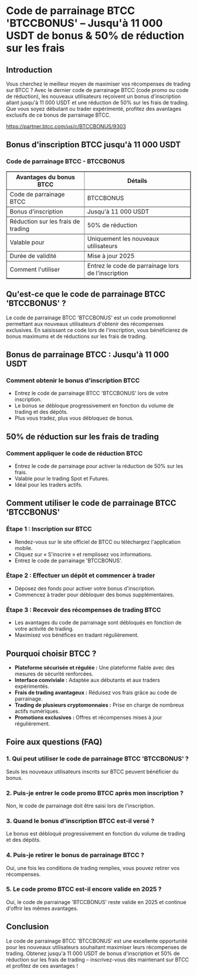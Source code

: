 <h1>Code de parrainage BTCC 'BTCCBONUS' – Jusqu'à 11 000 USDT de bonus & 50% de réduction sur les frais</h1>
<h2>Introduction</h2>
<p>Vous cherchez le meilleur moyen de maximiser vos récompenses de trading sur BTCC ? Avec le dernier code de parrainage BTCC (code promo ou code de réduction), les nouveaux utilisateurs reçoivent un bonus d'inscription allant jusqu'à 11 000 USDT et une réduction de 50% sur les frais de trading. Que vous soyez débutant ou trader expérimenté, profitez des avantages exclusifs de ce bonus de parrainage BTCC.</p>
<a href="https://partner.btcc.com/us/c/BTCCBONUS/9303" target="_blank">https://partner.btcc.com/us/c/BTCCBONUS/9303</a>

<h2>Bonus d'inscription BTCC jusqu'à 11 000 USDT</h2>
<h3>Code de parrainage BTCC - BTCCBONUS</h3>
<table border="1">
<tr>
<th>Avantages du bonus BTCC</th>
<th>Détails</th>
</tr>
<tr>
<td>Code de parrainage BTCC</td>
<td>BTCCBONUS</td>
</tr>
<tr>
<td>Bonus d'inscription</td>
<td>Jusqu'à 11 000 USDT</td>
</tr>
<tr>
<td>Réduction sur les frais de trading</td>
<td>50% de réduction</td>
</tr>
<tr>
<td>Valable pour</td>
<td>Uniquement les nouveaux utilisateurs</td>
</tr>
<tr>
<td>Durée de validité</td>
<td>Mise à jour 2025</td>
</tr>
<tr>
<td>Comment l'utiliser</td>
<td>Entrez le code de parrainage lors de l'inscription</td>
</tr>
</table>
<h2>Qu'est-ce que le code de parrainage BTCC 'BTCCBONUS' ?</h2>
<p>Le code de parrainage BTCC 'BTCCBONUS' est un code promotionnel permettant aux nouveaux utilisateurs d'obtenir des récompenses exclusives. En saisissant ce code lors de l'inscription, vous bénéficierez de bonus maximums et de réductions sur les frais de trading.</p>
<h2>Bonus de parrainage BTCC : Jusqu'à 11 000 USDT</h2>
<h3>Comment obtenir le bonus d'inscription BTCC</h3>
<ul>
<li>Entrez le code de parrainage BTCC 'BTCCBONUS' lors de votre inscription.</li>
<li>Le bonus se débloque progressivement en fonction du volume de trading et des dépôts.</li>
<li>Plus vous tradez, plus vous débloquez de bonus.</li>
</ul>
<h2>50% de réduction sur les frais de trading</h2>
<h3>Comment appliquer le code de réduction BTCC</h3>
<ul>
<li>Entrez le code de parrainage pour activer la réduction de 50% sur les frais.</li>
<li>Valable pour le trading Spot et Futures.</li>
<li>Idéal pour les traders actifs.</li>
</ul>
<h2>Comment utiliser le code de parrainage BTCC 'BTCCBONUS'</h2>
<h3>Étape 1 : Inscription sur BTCC</h3>
<ul>
<li>Rendez-vous sur le site officiel de BTCC ou téléchargez l'application mobile.</li>
<li>Cliquez sur « S'inscrire » et remplissez vos informations.</li>
<li>Entrez le code de parrainage 'BTCCBONUS'.</li>
</ul>
<h3>Étape 2 : Effectuer un dépôt et commencer à trader</h3>
<ul>
<li>Déposez des fonds pour activer votre bonus d'inscription.</li>
<li>Commencez à trader pour débloquer des bonus supplémentaires.</li>
</ul>
<h3>Étape 3 : Recevoir des récompenses de trading BTCC</h3>
<ul>
<li>Les avantages du code de parrainage sont débloqués en fonction de votre activité de trading.</li>
<li>Maximisez vos bénéfices en tradant régulièrement.</li>
</ul>
<h2>Pourquoi choisir BTCC ?</h2>
<ul>
<li><strong>Plateforme sécurisée et régulée :</strong> Une plateforme fiable avec des mesures de sécurité renforcées.</li>
<li><strong>Interface conviviale :</strong> Adaptée aux débutants et aux traders expérimentés.</li>
<li><strong>Frais de trading avantageux :</strong> Réduisez vos frais grâce au code de parrainage.</li>
<li><strong>Trading de plusieurs cryptomonnaies :</strong> Prise en charge de nombreux actifs numériques.</li>
<li><strong>Promotions exclusives :</strong> Offres et récompenses mises à jour régulièrement.</li>
</ul>
<h2>Foire aux questions (FAQ)</h2>
<h3>1. Qui peut utiliser le code de parrainage BTCC 'BTCCBONUS' ?</h3>
<p>Seuls les nouveaux utilisateurs inscrits sur BTCC peuvent bénéficier du bonus.</p>
<h3>2. Puis-je entrer le code promo BTCC après mon inscription ?</h3>
<p>Non, le code de parrainage doit être saisi lors de l'inscription.</p>
<h3>3. Quand le bonus d'inscription BTCC est-il versé ?</h3>
<p>Le bonus est débloqué progressivement en fonction du volume de trading et des dépôts.</p>
<h3>4. Puis-je retirer le bonus de parrainage BTCC ?</h3>
<p>Oui, une fois les conditions de trading remplies, vous pouvez retirer vos récompenses.</p>
<h3>5. Le code promo BTCC est-il encore valide en 2025 ?</h3>
<p>Oui, le code de parrainage 'BTCCBONUS' reste valide en 2025 et continue d'offrir les mêmes avantages.</p>
<h2>Conclusion</h2>
<p>Le code de parrainage BTCC 'BTCCBONUS' est une excellente opportunité pour les nouveaux utilisateurs souhaitant maximiser leurs récompenses de trading. Obtenez jusqu'à 11 000 USDT de bonus d'inscription et 50% de réduction sur les frais de trading – inscrivez-vous dès maintenant sur BTCC et profitez de ces avantages !</p>
</body>
</html>
